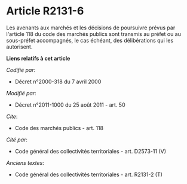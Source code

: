 # Article R2131-6

Les avenants aux marchés et les décisions de poursuivre prévus par l'article 118 du code des marchés publics sont transmis au
préfet ou au sous-préfet accompagnés, le cas échéant, des délibérations qui les autorisent.

**Liens relatifs à cet article**

_Codifié par_:

  - Décret n°2000-318 du 7 avril 2000

_Modifié par_:

  - Décret n°2011-1000 du 25 août 2011 - art. 50

_Cite_:

  - Code des marchés publics - art. 118

_Cité par_:

  - Code général des collectivités territoriales - art. D2573-11 (V)

_Anciens textes_:

  - Code général des collectivités territoriales - art. R2131-2 (T)

